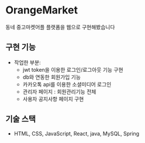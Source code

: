 # OrangeMarket
동네 중고마켓어플 플랫폼을 웹으로 구현해봤습니다 

## 구현 기능
- 작업한 부분: 
  - jwt token을 이용한 로그인/로그아웃 기능 구현 
  - db와 연동한 회원가입 기능 
  - 카카오톡 api를 이용한 소셜미디어 로그인
  - 관리자 페이지 : 회원관리기능 전체 
  - 사용자 공지사항 페이지 구현

## 기술 스택
- HTML, CSS, JavaScript, React, java, MySQL, Spring
